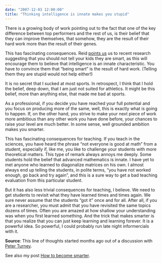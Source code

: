 ```yaml
---
date: "2007-12-03 12:00:00"
title: "Thinking intelligence is innate makes you stupid"
---
```




There is a growing body of work pointing out to the fact that one of the key difference between top performers and the rest of us, is their belief that they can improve themselves, that somehow, they are the result of their hard work more than the result of their genes.

This has fascinating consequences. Reid [points us](http://www.scientificamerican.com/page/welcome-scientific-american-digital-customers/?fa=Products.ViewIssuePreview&amp;ARTICLEID_CHAR=8317EB25-3048-8A5E-102AB0C76112AFE6&amp;) us to recent research suggesting that you should not tell your kids they are smart, as this will encourage them to believe that intelligence is an innate characteristic. You have to convince them that &ldquo;being smart&rdquo; is the result of hard work. (Telling them they are stupid would not help either!)

It is no secret that I sucked at most sports. In retrospect, I think that I hold the belief, deep down, that I am just not suited for athletics. It might be this belief, more than anything else, that made me bad at sports.

As a professional, if you decide you have reached your full potential and you focus on producing more of the same, well, this is exactly what is going to happen. If, on the other hand, you strive to make your next piece of work more ambitious than any other work you have done before, your chances to raise your level are much better. In some sense, well grounded ambition makes you smarter.

This has fascinating consequences for teaching. If you teach in the sciences, you have heard the phrase &ldquo;not everyone is good at math&rdquo; from a student, especially if, like me, you like to challenge your students with more theoretical matters. This type of remark always annoys me deeply. Some students hold the belief that advanced mathematics is innate. I have yet to met anyone who learned to diagonalize matrices on his own. I almost always end up telling the students, in polite terms, &ldquo;you have not worked enough, go back and try again&rdquo;, and this is a sure way to get a bad teaching evaluation from this particular student.

But it has also less trivial consequences for teaching, I believe. We need to get students to revisit what they have learned times and times again. We sure never assume that the students &ldquo;got it&rdquo; once and for all. After all, if you are a researcher, you must admit that you have revisited the same topics dozens of times. Often you are amazed at how shallow your understanding was when you first learned something. And the trick that makes smarter is that you realize that you can just keep learning and learning forever. It is a powerful idea. So powerful, I could probably run late night informercials with it.

__Source__: This line of thoughts started months ago out of a discussion with [Peter Turney](http://www.apperceptual.com/).

See also my post [How to become smarter](/lemire/blog/2007/11/22/how-to-become-smarter/).

